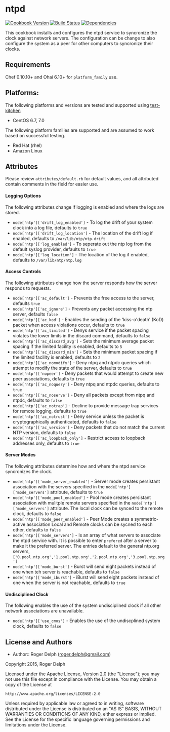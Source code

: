 ntpd
====
[![Cookbook Version](https://img.shields.io/cookbook/v/ntpd.svg)](https://supermarket.chef.io/cookbooks/ntpd)
[![Build Status](https://travis-ci.org/rogerdelph/cookbook-ntpd.svg?branch=master)](https://travis-ci.org/rogerdelph/cookbook-ntpd)
[![Dependencies](http://img.shields.io/gemnasium/rogerdelph/cookbook-ntpd.svg)](https://gemnasium.com/rogerdelph/cookbook-ntpd)

This cookbook installs and configures the ntpd service to syncronize the clock against network servers.  The configuration can be change to also configure the system as a peer for other computers to syncronize their clocks. 

Requirements
------------

Chef 0.10.10+ and Ohai 6.10+ for `platform_family` use.

## Platforms:

The following platforms and versions are tested and supported using [test-kitchen](http://kitchen.ci/)

* CentOS 6.7, 7.0

The following platform families are supported and are assumed to work based on successful testing.

* Red Hat (rhel)
* Amazon Linux


Attributes
----------
Please review `attributes/default.rb` for default values, and all attributed contain comments in the field for easier use. 

#### Logging Options
The following attributes change if logging is enabled and where the logs are stored.

* `node['ntp']['drift_log_enabled']` - To log the drift of your system clock into a log file, defaults to `true`
* `node['ntp']['drift_log_location']` - The location of the drift log if enabled, defaults to `/var/lib/ntp/ntp.drift`
* `node['ntp']['log_enabled']` - To seperate out the ntp log from the default syslog provider, defaults to `true`
* `node['ntp']['log_location']` - The location of the log if enabled, defaults to `/var/lib/ntp/ntp.log`

#### Access Controls
The following attributes change how the server responds how the server responds to requests.

* `node['ntp']['ac_default']` - Prevents the free access to the server, defaults `true`
* `node['ntp']['ac_ignore']` - Prevents any packet accessing the ntp server, defaults `false`
* `node['ntp']['ac_kod']` - Enables the sending of the 'kiss-o'death' (KoD) packet when access violations occur, defaults to `true`
* `node['ntp']['ac_limited']` - Denys service if the packet spacing violates the lower limits in the discard command, defaults to `false`
* `node['ntp']['ac_discard_avg']` - Sets the minimum average packet spacing if the limited facility is enabled, defaults to `5`
* `node['ntp']['ac_discard_min']` - Sets the minimum packet spacing if the limited facility is enabled, defaults to `2`
* `node['ntp']['ac_nomodify']` - Deny ntpq and ntpdc queries which attempt to modify the state of the server, defaults to `true`
* `node['ntp']['nopeer']` - Deny packets that would attempt to create new peer associations, defaults to `true`
* `node['ntp']['ac_noquery']` - Deny ntpq and ntpdc queries, defaults to `true`
* `node['ntp']['ac_noserve']` - Deny all packets except from ntpq and ntpdc, defaults to `false`
* `node['ntp']['ac_notrap']` - Decline to provide message trap services for remote logging, defaults to `true`
* `node['ntp']['ac_notrust']` - Deny service unless the packet is cryptographically authenticated, defaults to `false`
* `node['ntp']['ac_version']` - Deny packets that do not match the current NTP version, defaults to `false`
* `node['ntp']['ac_loopback_only']` - Restrict access to loopback addresses only, defaults to `true`

#### Server Modes
The following attributes determine how and where the ntpd service syncronizes the clock.

* `node['ntp']['mode_server_enabled']` - Server mode creates persistant association with the servers specified in the `node['ntp']['mode_servers']` attribute, defaults to `true`
* `node['ntp']['mode_pool_enabled']` - Pool mode creates persistant association with mulitple remote servers specified in the `node['ntp']['mode_servers']` attribute.  The local clock can be synced to the remote clock, defaults to `false`
* `node['ntp']['mode_peer_enabled']` - Peer Mode creates a symmetric-active association Local and Remote clocks can be sycned to each other, defaults to `false`
* `node['ntp']['mode_servers']` - Is an array of what servers to associate the ntpd service with. It is possible to enter `prefered` after a server to make it the preferred server.  The entries default to the general ntp.org servers, `['0.pool.ntp.org','1.pool.ntp.org','2.pool.ntp.org','3.pool.ntp.org']`
* `node['ntp']['mode_burst']` - Burst will send eight packets instead of one when teh server is reachable, defaults to `false`
* `node['ntp']['mode_iburst']` - iBurst will send eight packets instead of one when the server is not reachable, defaults to `true`

#### Undisciplined Clock
The following enables the use of the system undisciplined clock if all other network associations are unavailable.

* `node['ntp']['use_cmos']` - Enables the use of the undiscplined system clock, defaults to `false`


License and Authors
-------------------
* Author:: Roger Delph (<roger.delph@gmail.com>)

Copyright 2015, Roger Delph

Licensed under the Apache License, Version 2.0 (the "License");
you may not use this file except in compliance with the License.
You may obtain a copy of the License at

    http://www.apache.org/licenses/LICENSE-2.0

Unless required by applicable law or agreed to in writing, software
distributed under the License is distributed on an "AS IS" BASIS,
WITHOUT WARRANTIES OR CONDITIONS OF ANY KIND, either express or implied.
See the License for the specific language governing permissions and
limitations under the License.
